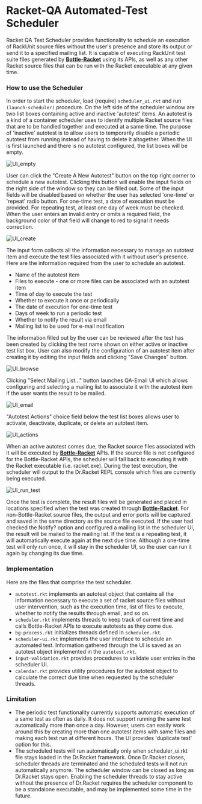 # Racket-QA Automated-Test Scheduler

Racket QA Test Scheduler provides functionality to schedule an execution of RackUnit source files without the user's presence and store its output or send it to a specified mailing list. It is capable of executing RackUnit test suite files generated by <a href="https://github.com/oplS15projects/Racket-QA/blob/master/Bottle-Racket/README.md" target="_blank">**Bottle-Racket**</a> using its APIs, as well as any other Racket source files that can be run with the Racket executable at any given time.


### How to use the Scheduler

In order to start the scheduler, load (require) `scheduler_ui.rkt` and run `(launch-scheduler)` procedure. On the left side of the scheduler window are two list boxes containing active and inactive 'autotest' items. An autotest is a kind of a container scheduler uses to identify multiple Racket source files that are to be handled together and executed at a same time. The purpose of 'inactive' autotest is to allow users to temporarily disable a periodic autotest from running instead of having to delete it altogether. When the UI is first launched and there is no autotest configured, the list boxes will be empty.

![UI_empty](images/documentation/ui_empty.png)

User can click the "Create A New Autotest" button on the top right corner to schedule a new autotest. Clicking this button will enable the input fields on the right side of the window so they can be filled out. Some of the input fields will be disabled based on whether the user has selected 'one-time' or 'repeat' radio button. For one-time test, a date of execution must be provided. For repeating test, at least one day of week must be checked. When the user enters an invalid entry or omits a required field, the background color of that field will change to red to signal it needs correction.

![UI_create](images/documentation/ui_create.png)

The input form collects all the information necessary to manage an autotest item and execute the test files associated with it without user's presence. Here are the information required from the user to schedule an autotest.
* Name of the autotest item
* Files to execute - one or more files can be associated with an autotest item
* Time of day to execute the test
* Whether to execute it once or periodically
* The date of execution for one-time test
* Days of week to run a periodic test
* Whether to notify the result via email
* Mailing list to be used for e-mail notification

The information filled out by the user can be reviewed after the test has been created by clicking the test name shown on either active or inactive test list box. User can also modify the configuration of an autotest item after creating it by editing the input fields and clicking "Save Changes" button.

![UI_browse](images/documentation/ui_browse.png)

Clicking "Select Mailing List..." button launches QA-Email UI which allows configuring and selecting a mailing list to associate it with the autotest item if the user wants the result to be mailed.

![UI_email](images/documentation/ui_email.png)

"Autotest Actions" choice field below the test list boxes allows user to activate, deactivate, duplicate, or delete an autotest item.

![UI_actions](images/documentation/ui_actions.png)

When an active autotest comes due, the Racket source files associated with it will be executed by <a href="https://github.com/oplS15projects/Racket-QA/blob/master/Bottle-Racket/README.md" target="_blank">**Bottle-Racket**</a> APIs. If the source file is not configured for the Bottle-Racket APIs, the scheduler will fall back to executing it with the Racket executable (i.e. racket.exe). During the test execution, the scheduler will output to the Dr.Racket REPL console which files are currently being executed.

![UI_run_test](images/documentation/ui_run_test.png)

Once the test is complete, the result files will be generated and placed in locations specified when the test was created through <a href="https://github.com/oplS15projects/Racket-QA/blob/master/Bottle-Racket/README.md" target="_blank">**Bottle-Racket**</a>. For non-Bottle-Racket source files, the output and error ports will be captured and saved in the same directory as the source file executed. If the user had checked the Notify? option and configured a mailing list in the scheduler UI, the result will be mailed to the mailing list. If the test is a repeating test, it will automatically execute again at the next due time. Although a one-time test will only run once, it will stay in the scheduler UI, so the user can run it again by changing its due time.


### Implementation

Here are the files that comprise the test scheduler.
* `autotest.rkt` implements an autotest object that contains all the information necessary to execute a set of racket source files without user intervention, such as the execution time, list of files to execute, whether to notify the results through email, and so on.
* `scheduler.rkt` implements threads to keep track of current time and calls Bottle-Racket APIs to execute autotests as they come due.
* `bg-process.rkt` initializes threads defined in `scheduler.rkt`.
* `scheduler-ui.rkt` implements the user interface to schedule an automated test. Information gathered through the UI is saved as an autotest object implemented in the `autotest.rkt`.
* `input-validation.rkt` provides procedures to validate user entries in the scheduler UI.
* `calendar.rkt` provides utility procedures for the autotest object to calculate the correct due time when requested by the scheduler threads.


### Limitation
* The periodic test functionality currently supports automatic execution of a same test as often as daily. It does not support running the same test automatically more than once a day. However, users can easily work around this by creating more than one autotest items with same files and making each test run at different hours. The UI provides 'duplicate test' option for this.
* The scheduled tests will run automatically only when scheduler_ui.rkt file stays loaded in the Dr.Racket framework. Once Dr.Racket closes, scheduler threads are terminated and the scheduled tests will not run automatically anymore. The scheduler window can be closed as long as Dr.Racket stays open. Enabling the scheduler threads to stay active without the presence of Dr.Racket requires the scheduler component to be a standalone executable, and may be implemented some time in the future.


<!-- Links -->
[Bottle-Racket Document]: https://github.com/oplS15projects/Racket-QA/blob/master/Bottle-Racket/README.md